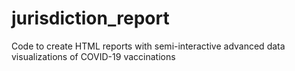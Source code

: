 # jurisdiction_report
Code to create HTML reports with semi-interactive advanced data visualizations of COVID-19 vaccinations
